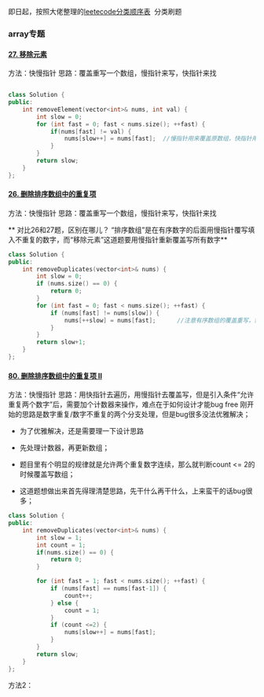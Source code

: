 

即日起，按照大佬整理的[leetecode分类顺序表](https://cspiration.com/leetcodeClassification)  分类刷题

### array专题

#### [27. 移除元素](https://leetcode-cn.com/problems/remove-element/)

方法：快慢指针
思路：覆盖重写一个数组，慢指针来写，快指针来找

```cpp

class Solution {
public:
    int removeElement(vector<int>& nums, int val) {
        int slow = 0;
        for (int fast = 0; fast < nums.size(); ++fast) {
            if(nums[fast] != val) {
                nums[slow++] = nums[fast];  //慢指针用来覆盖原数组，快指针用来寻找不等于val的值
            }
        }
        return slow;
    }
};
```

#### [26. 删除排序数组中的重复项](https://leetcode-cn.com/problems/remove-duplicates-from-sorted-array/)

方法：快慢指针
思路：覆盖重写一个数组，慢指针来写，快指针来找

** 对比26和27题，区别在哪儿？ “排序数组”是在有序数字的后面用慢指针覆写填入不重复的数字，而“移除元素”这道题要用慢指针重新覆盖写所有数字** 

```cpp
class Solution {
public:
    int removeDuplicates(vector<int>& nums) {
        int slow = 0;
        if (nums.size() == 0) {
            return 0;
        }
        for (int fast = 0; fast < nums.size(); ++fast) {
            if (nums[fast] != nums[slow]) {
                nums[++slow] = nums[fast]; 		//注意有序数组的覆盖重写，需要++slow
            }
        }
        return slow+1;
    }
};
```

#### [80. 删除排序数组中的重复项 II](https://leetcode-cn.com/problems/remove-duplicates-from-sorted-array-ii/)

方法：快慢指针
思路：用快指针去遍历，用慢指针去覆盖写，但是引入条件“允许重复两个数字”后，需要加个计数器来操作，难点在于如何设计才能bug free
刚开始的思路是数字重复/数字不重复的两个分支处理，但是bug很多没法优雅解决；

* 为了优雅解决，还是需要理一下设计思路
* 先处理计数器，再更新数组；

* 题目里有个明显的规律就是允许两个重复数字连续，那么就判断count <= 2的时候覆盖写数组；

* 这道题想做出来首先得理清楚思路，先干什么再干什么，上来蛮干的话bug很多；

```cpp
class Solution {
public:
    int removeDuplicates(vector<int>& nums) {
        int slow = 1;
        int count = 1;
        if(nums.size() == 0) {
            return 0;
        }

        for (int fast = 1; fast < nums.size(); ++fast) {
            if (nums[fast] == nums[fast-1]) {
                count++;
            } else {
                count = 1;
            }
            if (count <=2) {
                nums[slow++] = nums[fast];
            }
        }
        return slow;
    }
};
```

方法2：

